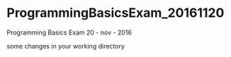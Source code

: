 # ProgrammingBasicsExam_20161120
Programming Basics Exam 20 - nov - 2016

some changes in your working directory
